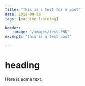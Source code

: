 ```yaml
---
title: "This is a test for a post"
data: 2019-09-26
tags: [machine learning]

header:
    image: "/images/test.PNG"
excerpt: "this is a test post"

---
```


# heading
Here is some text.